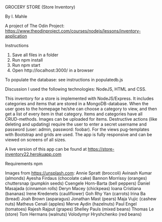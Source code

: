 GROCERY STORE (Store Inventory)

By I. Mahle

A project of The Odin Project: https://www.theodinproject.com/courses/nodejs/lessons/inventory-application

Instructions

1. Save all files in a folder
2. Run npm install
3. Run npm start
4. Open http://localhost:3000/ in a browser

To populate the database: see instructions in populatedb.js

Discussion
I used the following technologies: NodeJS, HTML and CSS.

This inventory for a store is implemented with NodeJS/Express. It includes categories and items that are stored in a MongoDB-database. When the user goes to the homepage he/she can choose a category to view, and then get a list of every item in that category. Items and categories have all CRUD-methods. Images can be uploaded for items. Destructive actions (like deleting and updating) require the user to enter a secret username and password (user: admin, password: foobar). For the views pug-templates with Bootstrap and grids are used. The app is fully responsive and can be viewed on screens of all sizes.

A live version of this app can be found at https://store-inventory22.herokuapp.com

Requirements
npm

Images from https://unsplash.com:
Annie Spratt (broccoli)
Avinash Kumar (almonds)
Ayesha Firdaus (chocolate cake)
Bannon Morrissy (oranges)
chuttersnap (pumpkin seeds)
Csengele Horn-Barta (bell peppers)
Daniel Masajada (cinnamon rolls)
Deryn Macey (chickpeas)
Ioana Cristiana (bananas)
Irene Kredenets (cauliflower)
Goh Rhy Yan (carrots)
Irina Ba (bread)
Joah Brown (asparagus)
Jonathan Mast (pears)
Maja Vujic (cashew nuts)
Matheus Cenali (apples)
Merve Aydin (hazelnuts)
Paul Engel (tomatoes)
Rajesh Rajput (grapes)
Shelley Pauls (mixed beans)
Thomas Le (store)
Tom Hermans (walnuts)
Volodymyr Hryshchenko (red beans)

